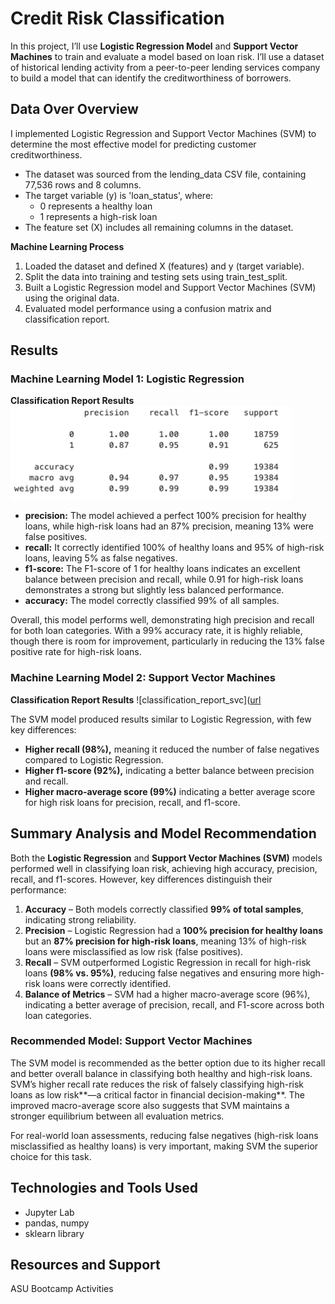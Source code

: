 # Credit Risk Classification

In this project, I’ll use **Logistic Regression Model** and **Support Vector Machines** to train and evaluate a model based on loan risk. I’ll use a dataset of historical lending activity from a peer-to-peer lending services company to build a model that can identify the creditworthiness of borrowers.

## Data Over Overview

I implemented Logistic Regression and Support Vector Machines (SVM) to determine the most effective model for predicting customer creditworthiness.

- The dataset was sourced from the lending_data CSV file, containing 77,536 rows and 8 columns.
- The target variable (y) is 'loan_status', where:
  - 0 represents a healthy loan
  - 1 represents a high-risk loan
- The feature set (X) includes all remaining columns in the dataset.

**Machine Learning Process**
1. Loaded the dataset and defined X (features) and y (target variable).
2. Split the data into training and testing sets using train_test_split.
3. Built a Logistic Regression model and Support Vector Machines (SVM) using the original data.
4. Evaluated model performance using a confusion matrix and classification report.


## Results

### Machine Learning Model 1: Logistic Regression
**Classification Report Results**
![classification_report_lr](https://github.com/skythelimitdt/credit-risk-classification/blob/main/Resources/classification_report_lr.png)

- **precision:** The model achieved a perfect 100% precision for healthy loans, while high-risk loans had an 87% precision, meaning 13% were false positives.
- **recall:** It correctly identified 100% of healthy loans and 95% of high-risk loans, leaving 5% as false negatives.
- **f1-score:** The F1-score of 1 for healthy loans indicates an excellent balance between precision and recall, while 0.91 for high-risk loans demonstrates a strong but slightly less balanced performance.
- **accuracy:** The model correctly classified 99% of all samples.

Overall, this model performs well, demonstrating high precision and recall for both loan categories. With a 99% accuracy rate, it is highly reliable, though there is room for improvement, particularly in reducing the 13% false positive rate for high-risk loans.

### Machine Learning Model 2: Support Vector Machines

**Classification Report Results**
![classification_report_svc]([url](https://github.com/skythelimitdt/credit-risk-classification/blob/main/Resources/classification_report_svm.png)

The SVM model produced results similar to Logistic Regression, with few key differences:
- **Higher recall (98%),** meaning it reduced the number of false negatives compared to Logistic Regression.
- **Higher f1-score (92%),** indicating a better balance between precision and recall.
- **Higher macro-average score (99%)** indicating a better average score for high risk loans for precision, recall, and f1-score.


## Summary Analysis and Model Recommendation

Both the **Logistic Regression** and **Support Vector Machines (SVM)** models performed well in classifying loan risk, achieving high accuracy, precision, recall, and f1-scores. However, key differences distinguish their performance:

1. **Accuracy** – Both models correctly classified **99% of total samples**, indicating strong reliability.
2. **Precision** – Logistic Regression had a **100% precision for healthy loans** but an **87% precision for high-risk loans**, meaning 13% of high-risk loans were misclassified as low risk (false positives).
3. **Recall** – SVM outperformed Logistic Regression in recall for high-risk loans **(98% vs. 95%)**, reducing false negatives and ensuring more high-risk loans were correctly identified.
4. **Balance of Metrics** – SVM had a higher macro-average score (96%), indicating a better average of precision, recall, and F1-score across both loan categories.

### Recommended Model: Support Vector Machines
The SVM model is recommended as the better option due to its higher recall and better overall balance in classifying both healthy and high-risk loans. SVM’s higher recall rate reduces the risk of falsely classifying high-risk loans as low risk**—a critical factor in financial decision-making**. The improved macro-average score also suggests that SVM maintains a stronger equilibrium between all evaluation metrics.

For real-world loan assessments, reducing false negatives (high-risk loans misclassified as healthy loans) is very important, making SVM the superior choice for this task.

## Technologies and Tools Used
- Jupyter Lab
- pandas, numpy
- sklearn library

## Resources and Support
ASU Bootcamp Activities
